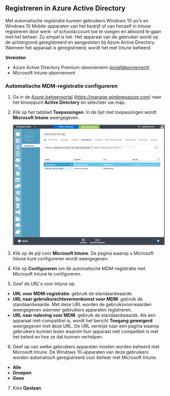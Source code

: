 ## Registreren in Azure Active Directory

Met automatische registratie kunnen gebruikers Windows 10-pc’s en Windows 10 Mobile-apparaten van het bedrijf of van henzelf in Intune registreren door werk- of schoolaccount toe te voegen en akkoord te gaan met het beheer. Zo simpel is het. Het apparaat van de gebruiker wordt op de achtergrond geregistreerd en aangesloten bij Azure Active Directory. Wanneer het apparaat is geregistreerd, wordt het met Intune beheerd.

**Vereisten**
- Azure Active Directory Premium-abonnement ([proefabonnement](http://go.microsoft.com/fwlink/?LinkID=816845))
- Microsoft Intune-abonnement


### Automatische MDM-registratie configureren

1. Ga in de [Azure-beheerportal](https://manage.windowsazure.com) (https://manage.windowsazure.com) naar het knooppunt **Active Directory** en selecteer uw map.

2. Klik op het tabblad **Toepassingen**. In de lijst met toepassingen wordt **Microsoft Intune** weergegeven.

    ![Azure AD-apps met Microsoft Intune](../media/aad-intune-app.png)

3. Klik op de pijl voor **Microsoft Intune**. De pagina waarop u Microsoft Intune kunt configureren wordt weergegeven.

4. Klik op **Configureren** om de automatische MDM-registratie met Microsoft Intune te configureren.

5. Geef de URL's voor Intune op:

  - **URL voor MDM-registratie**: gebruik de standaardwaarde.
  - **URL naar gebruiksrechtovereenkomst voor MDM**: gebruik de standaardwaarde. Met deze URL worden de gebruiksvoorwaarden weergegeven wanneer gebruikers apparaten registreren.
  - **URL naar naleving voor MDM**: gebruik de standaardwaarde. Als een apparaat niet-compatibel is, wordt het bericht **Toegang geweigerd** weergegeven met deze URL. De URL verwijst naar een pagina waarop gebruikers kunnen lezen waarom hun apparaat niet compatibel is met het beleid en hoe ze dat kunnen verhelpen.

6.  Geef op van welke gebruikers apparaten moeten worden beheerd met Microsoft Intune. De Windows 10-apparaten van deze gebruikers worden automatisch geregistreerd voor beheer met Microsoft Intune.

  - **Alle**
  - **Groepen**
  - **Geen**

7. Kies **Opslaan**.


<!--HONumber=Oct16_HO2-->


